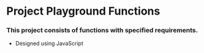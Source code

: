 # Project Playground Functions

### This project consists of functions with specified requirements.
* Designed using JavaScript
